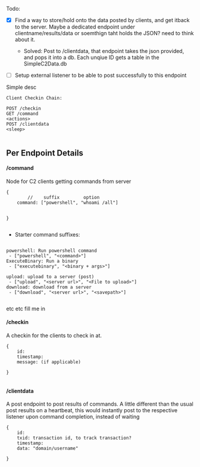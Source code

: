 Todo:

- [x] Find a way to store/hold onto the data posted by clients, and get itback to the server. Maybe a dedicated endpoint under clientname/results/data or soemthign taht holds the JSON? need to think about it.
	- Solved: Post to /clientdata, that endpoint takes the json provided, and pops it into a db. Each unqiue ID gets a table in the SimpleC2Data.db

- [ ] Setup external listener to be able to post successfully to this endpoint

Simple desc


```
Client Checkin Chain:

POST /checkin
GET /command
<actions>
POST /clientdata
<sleep>


```

## Per Endpoint Details

#### /command

Node for C2 clients getting commands from server


```
{
		//    suffix         option
	command: ["powershell", "whoami /all"]
	

}


```

- Starter command suffixes:

```

powershell: Run powershell command
 - ["powershell", "<command>"]
ExecuteBinary: Run a binary
 - ["executebinary", "<binary + args>"]

upload: upload to a server (post)
 - ["upload", "<server url>", "<File to upload>"]
download: download from a server
 - ["download", "<server url>", "<savepath>"]


```


etc etc fill me in 

#### /checkin
A checkin for the clients to check in at. 
```
{
	id: 
	timestamp:
	message: (if applicable)

}


```

#### /clientdata

A post endpoint to post results of commands. A little different than the usual post results on a heartbeat, this would instantly post to the respective listener upon command completion, instead of waiting


```
{
	id: 
	txid: transaction id, to track transaction?
	timestamp:
	data: "domain/username"

}


```